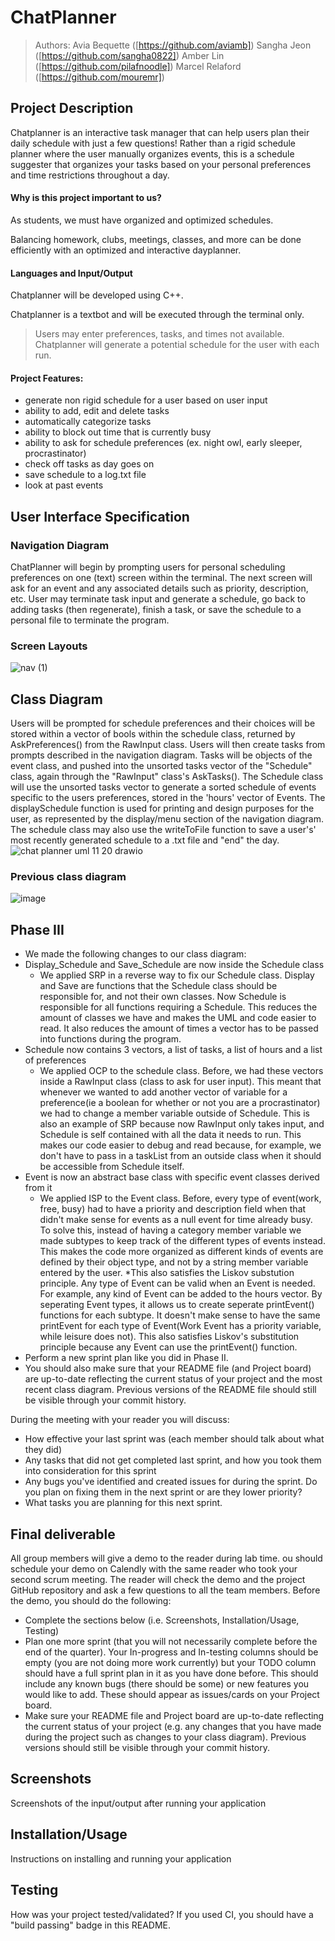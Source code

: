  # ChatPlanner
  > Authors: 
  >Avia Bequette ([https://github.com/aviamb])
  >Sangha Jeon ([https://github.com/sangha0822])
  >Amber Lin ([https://github.com/pilafnoodle])
  >Marcel Relaford ([https://github.com/mouremr])

## Project Description

Chatplanner is an interactive task manager that can help users plan their daily schedule with just a few questions! Rather than a rigid schedule planner where the user manually organizes events, this is a schedule suggester that organizes your tasks based on your personal preferences and time restrictions throughout a day. 

#### Why is this project important to us? 
  As students, we must have organized and optimized schedules. 

  Balancing homework, clubs, meetings, classes, and more can be done efficiently with an optimized and interactive dayplanner.

#### Languages and Input/Output
  Chatplanner will be developed using C++.

  Chatplanner is a textbot and will be executed through the terminal only.

  >Users may enter preferences, tasks, and times not available. Chatplanner will generate a potential schedule for the user with each run.

#### Project Features:
 * generate non rigid schedule for a user based on user input
 * ability to add, edit and delete tasks
 * automatically categorize tasks
 * ability to block out time that is currently busy
 * ability to ask for schedule preferences (ex. night owl, early sleeper, procrastinator)
 * check off tasks as day goes on
 * save schedule to a log.txt file
 * look at past events

## User Interface Specification

### Navigation Diagram
ChatPlanner will begin by prompting users for personal scheduling preferences on one (text) screen within the terminal. The next screen will ask for an event and any associated details such as priority, description, etc. User may terminate task input and generate a schedule, go back to adding tasks (then regenerate), finish a task, or save the schedule to a personal file to terminate the program. 

### Screen Layouts
 ![nav (1)](https://github.com/cs100/final-project-alin157-mrela001-abequ001-sjeon065/assets/117532511/e5a737cc-c166-458a-b494-42da698e9e5b)


## Class Diagram
Users will be prompted for schedule preferences and their choices will be stored within a vector of bools within the schedule class, returned by AskPreferences() from the RawInput class. Users will then create tasks from prompts described in the navigation diagram. Tasks will be objects of the event class, and pushed into the unsorted tasks vector of the "Schedule" class, again through the "RawInput" class's AskTasks(). The Schedule class will use the unsorted tasks vector to generate a sorted schedule of events specific to the users preferences, stored in the 'hours' vector of Events. The displaySchedule function is used for printing and design purposes for the user, as represented by the display/menu section of the navigation diagram. The schedule class may also use the writeToFile function to save a user's' most recently generated schedule to a .txt file and "end" the day. ![chat planner uml 11 20 drawio](https://github.com/cs100/final-project-alin157-mrela001-abequ001-sjeon065/assets/116844248/2a3a41c0-ae67-4e2f-a60f-5ccd3f6fe021)
### Previous class diagram
![image](https://github.com/cs100/final-project-alin157-mrela001-abequ001-sjeon065/assets/116844248/ee0bc048-3b92-4c51-8b4e-385b5bb575c1)



 
  ## Phase III
  * We made the following changes to our class diagram:
  * Display_Schedule and Save_Schedule are now inside the Schedule class
     * We applied SRP in a reverse way to fix our Schedule class. Display and Save are functions that the Schedule class should be responsible for, and not their own classes. Now Schedule is responsible for all functions requiring a Schedule. This reduces the amount of classes we have and makes the UML and code easier to read. It also reduces the amount of times a vector has to be passed into functions during the program.
  * Schedule now contains 3 vectors, a list of tasks, a list of hours and a list of preferences
     * We applied OCP to the schedule class. Before, we had these vectors inside a RawInput class (class to ask for user input). This meant that whenever we wanted to add another vector of variable for a preference(ie a boolean for whether or not you are a procrastinator) we had to change a member variable outside of Schedule. This is also an example of SRP because now RawInput only takes input, and Schedule is self contained with all the data it needs to run. This makes our code easier to debug and read because, for example, we don't have to pass in a taskList from an outside class when it should be accessible from Schedule itself.
  * Event is now an abstract base class with specific event classes derived from it
     * We applied ISP to the Event class. Before, every type of event(work, free, busy) had to have a priority and description field when that didn't make sense for events as a null event for time already busy. To solve this, instead of having a category member variable we made subtypes to keep track of the different types of events instead. This makes the code more organized as different kinds of events are defined by their object type, and not by a string member variable entered by the user.
       *This also satisfies the Liskov substution principle. Any type of Event can be valid when an Event is needed. For example, any kind of Event can be added to the hours vector. By seperating Event types, it allows us to create seperate printEvent() functions for each subtype. It doesn't make sense to have the same printEvent for each type of Event(Work Event has a priority variable, while leisure does not). This also satisfies Liskov's substitution principle because any Event can use the printEvent() function. 
  * Perform a new sprint plan like you did in Phase II.
  * You should also make sure that your README file (and Project board) are up-to-date reflecting the current status of your project and the most recent class diagram. Previous versions of the README file should still be visible through your commit history.
 
 During the meeting with your reader you will discuss: 
  * How effective your last sprint was (each member should talk about what they did)
  * Any tasks that did not get completed last sprint, and how you took them into consideration for this sprint
  * Any bugs you've identified and created issues for during the sprint. Do you plan on fixing them in the next sprint or are they lower priority?
  * What tasks you are planning for this next sprint.

 
  ## Final deliverable
  All group members will give a demo to the reader during lab time. ou should schedule your demo on Calendly with the same reader who took your second scrum meeting. The reader will check the demo and the project GitHub repository and ask a few questions to all the team members. 
  Before the demo, you should do the following:
  * Complete the sections below (i.e. Screenshots, Installation/Usage, Testing)
  * Plan one more sprint (that you will not necessarily complete before the end of the quarter). Your In-progress and In-testing columns should be empty (you are not doing more work currently) but your TODO column should have a full sprint plan in it as you have done before. This should include any known bugs (there should be some) or new features you would like to add. These should appear as issues/cards on your Project board.
  * Make sure your README file and Project board are up-to-date reflecting the current status of your project (e.g. any changes that you have made during the project such as changes to your class diagram). Previous versions should still be visible through your commit history. 
 
 ## Screenshots
  Screenshots of the input/output after running your application
 ## Installation/Usage
  Instructions on installing and running your application
 ## Testing
  How was your project tested/validated? If you used CI, you should have a "build passing" badge in this README.
 
